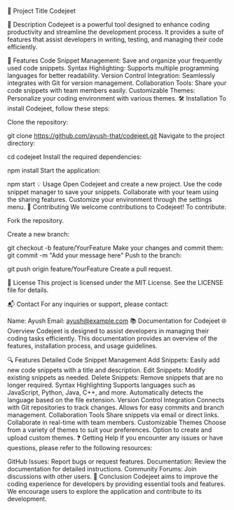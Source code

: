 🌟 Project Title
Codejeet

📖 Description
Codejeet is a powerful tool designed to enhance coding productivity and streamline the development process. It provides a suite of features that assist developers in writing, testing, and managing their code efficiently.

🚀 Features
Code Snippet Management: Save and organize your frequently used code snippets.
Syntax Highlighting: Supports multiple programming languages for better readability.
Version Control Integration: Seamlessly integrates with Git for version management.
Collaboration Tools: Share your code snippets with team members easily.
Customizable Themes: Personalize your coding environment with various themes.
🛠️ Installation
To install Codejeet, follow these steps:

Clone the repository:

git clone https://github.com/ayush-that/codejeet.git
Navigate to the project directory:

cd codejeet
Install the required dependencies:

npm install
Start the application:

npm start
💡 Usage
Open Codejeet and create a new project.
Use the code snippet manager to save your snippets.
Collaborate with your team using the sharing features.
Customize your environment through the settings menu.
🤝 Contributing
We welcome contributions to Codejeet! To contribute:

Fork the repository.

Create a new branch:

git checkout -b feature/YourFeature
Make your changes and commit them:
git commit -m "Add your message here"
Push to the branch:

git push origin feature/YourFeature
Create a pull request.

📜 License
This project is licensed under the MIT License. See the LICENSE file for details.

📬 Contact
For any inquiries or support, please contact:

Name: Ayush
Email: ayush@example.com
📚 Documentation for Codejeet
🌐 Overview
Codejeet is designed to assist developers in managing their coding tasks efficiently. This documentation provides an overview of the features, installation process, and usage guidelines.

🔍 Features Detailed
Code Snippet Management
Add Snippets: Easily add new code snippets with a title and description.
Edit Snippets: Modify existing snippets as needed.
Delete Snippets: Remove snippets that are no longer required.
Syntax Highlighting
Supports languages such as JavaScript, Python, Java, C++, and more.
Automatically detects the language based on the file extension.
Version Control Integration
Connects with Git repositories to track changes.
Allows for easy commits and branch management.
Collaboration Tools
Share snippets via email or direct links.
Collaborate in real-time with team members.
Customizable Themes
Choose from a variety of themes to suit your preferences.
Option to create and upload custom themes.
❓ Getting Help
If you encounter any issues or have questions, please refer to the following resources:

GitHub Issues: Report bugs or request features.
Documentation: Review the documentation for detailed instructions.
Community Forums: Join discussions with other users.
🎉 Conclusion
Codejeet aims to improve the coding experience for developers by providing essential tools and features. We encourage users to explore the application and contribute to its development.